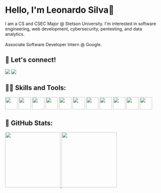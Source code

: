 # Hello, I'm Leonardo Silva👋
I am a CS and CSEC Major @ Stetson University. I'm interested in software engineering, web development, cybersecurity, pentesting, and data analytics. <br>
<br> Associate Software Developer Intern @ Google. 
## 💼 Let's connect!
<a href = "mailto:lbezerracorreiadasil@stetson.edu"><img loading="lazy" src="https://img.shields.io/badge/Gmail-D14836?style=for-the-badge&logo=gmail&logoColor=white" target="_blank"></a>
<a href="https://www.linkedin.com/in/leonardo-bcsilva/" target="_blank"><img loading="lazy" src="https://img.shields.io/badge/-LinkedIn-%230077B5?style=for-the-badge&logo=linkedin&logoColor=white" target="_blank"></a>   


## 👨‍💻 Skills and Tools:
<div class="Skills">
<img src="https://cdn.jsdelivr.net/gh/devicons/devicon@latest/icons/java/java-original.svg" width="40" height="40"/> <img src="https://cdn.jsdelivr.net/gh/devicons/devicon@latest/icons/python/python-original.svg" width="40" height="40"/> <img src="https://cdn.jsdelivr.net/gh/devicons/devicon@latest/icons/cplusplus/cplusplus-original.svg" width="40" height="40"/> <img src="https://cdn.jsdelivr.net/gh/devicons/devicon@latest/icons/javascript/javascript-original.svg" width="40" height="40"/> <img src="https://cdn.jsdelivr.net/gh/devicons/devicon@latest/icons/html5/html5-original.svg" width="40" height="40"/> <img src="https://cdn.jsdelivr.net/gh/devicons/devicon@latest/icons/css3/css3-original.svg" width="40" height="40"/> <img src="https://cdn.jsdelivr.net/gh/devicons/devicon@latest/icons/vscode/vscode-original.svg" width="40" height="40"/> <img src="https://cdn.jsdelivr.net/gh/devicons/devicon@latest/icons/intellij/intellij-original.svg" width="40" height="40"/> <img src="https://cdn.jsdelivr.net/gh/devicons/devicon@latest/icons/pycharm/pycharm-original.svg" width="40" height="40"/> <img src="https://cdn.jsdelivr.net/gh/devicons/devicon@latest/icons/azure/azure-original.svg" width="40" height="40"/> <img src="https://cdn.jsdelivr.net/gh/devicons/devicon@latest/icons/postgresql/postgresql-original.svg" width="40" height="40"/>     
</div>

## 📰 GitHub Stats:
<div>
<a href="https://github.com/leobzr">
<img loading="lazy" height="180em" src="https://github-readme-stats.vercel.app/api/top-langs/?username=leobzr&layout=compact&langs_count=7&theme=dracula"/>
<img loading="lazy" height="180em" src="https://github-readme-stats.vercel.app/api?username=leobzr&show_icons=true&theme=dracula&include_all_commits=true&count_private=true"/>
</div>
          
          
          
          
          

          


